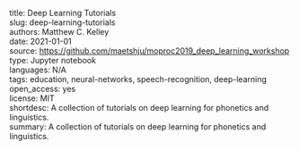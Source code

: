 title: Deep Learning Tutorials  
slug: deep-learning-tutorials  
authors: Matthew C. Kelley  
date: 2021-01-01  
source: https://github.com/maetshju/moproc2019_deep_learning_workshop <!-- https://github.com/maetshju/ling_513_dnn_lecture -->
type: Jupyter notebook  
languages: N/A  
tags: education, neural-networks, speech-recognition, deep-learning  
open_access: yes  
license: MIT  
shortdesc: A collection of tutorials on deep learning for phonetics and linguistics.  
summary: A collection of tutorials on deep learning for phonetics and linguistics.  
